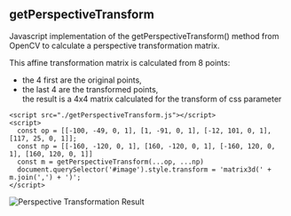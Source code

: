 ## getPerspectiveTransform

Javascript implementation of the getPerspectiveTransform() method from OpenCV
to calculate a perspective transformation matrix.

This affine transformation matrix is calculated from 8 points:
- the 4 first are the original points,
- the last 4 are the transformed points,  
the result is a 4x4 matrix calculated for the transform of css parameter

```
<script src="./getPerspectiveTransform.js"></script>
<script>
  const op = [[-100, -49, 0, 1], [1, -91, 0, 1], [-12, 101, 0, 1], [117, 25, 0, 1]];
  const np = [[-160, -120, 0, 1], [160, -120, 0, 1], [-160, 120, 0, 1], [160, 120, 0, 1]]
  const m = getPerspectiveTransform(...op, ...np)
  document.querySelector('#image').style.transform = 'matrix3d(' + m.join(',') + ')';
</script>
```
![Perspective Transformation Result](demo.png)
